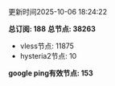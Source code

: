 更新时间2025-10-06 18:24:22

**总订阅: 188**
**总节点: 38263**
- vless节点: 11875
- hysteria2节点: 10

**google ping有效节点: 153**
